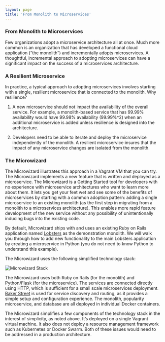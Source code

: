```yaml
---
layout: page
title: 'From Monolith to Microservices'
---
```

### From Monolith to Microservices

Few organizations adopt a microservice architecture all at once. Much more common is an organization that has developed a functional cloud application (“the monolith”) and incrementally adopts microservices. A thoughtful, incremental approach to adopting microservices can have a significant impact on the success of a microservices architecture.

### A Resilient Microservice

In practice, a typical approach to adopting microservices involves starting with a single, resilient microservice that is connected to the monolith. Why resilience?

1. A new microservice should not impact the availability of the overall service. For example, a monolith-based service that has 99.99% availability would have 99.98% availability (99.99%^2) when an additional microservice is added unless resilience is designed into the architecture.

2. Developers need to be able to iterate and deploy the microservice independently of the monolith. A resilient microservice insures that the impact of any microservice changes are isolated from the monolith.

### The Microwizard

The Microwizard illustrates this approach in a Vagrant VM that you can try. The Microwizard implements a new feature that is written and deployed as a microservice. The Microwizard is a Getting Started tool for developers with no experience with microservice architectures who want to learn more about them. It lets you get your feet wet and see some of the benefits of microservices by starting with a common adoption pattern: adding a single microservice to an existing monolith (as the first step in migrating from a monolith to a microservices architecture). This enables more rapid feature development of the new service without any possibility of unintentionally inducing bugs into the existing code.

By default, Microwizard ships with and uses an existing Ruby on Rails application named <a href="https://github.com/jcs/lobsters">Lobsters</a> as the demonstration monolith. We will walk you through how to add new functionality to the main Lobsters application by creating a microservice in Python (you do not need to know Python to understand this example).

The Microwizard uses the following simplified technology stack:

![Microwizard Stack]({{site.baseurl}}/images/microwizard.png)

The Microwizard uses both Ruby on Rails (for the monolith) and Python/Flask (for the microservice). The services are connected directly using HTTP, which is sufficient for a small scale microservices deployment. <a href="http://bakerstreet.io">Baker Street</a> is used for service discovery and routing, as it provides a simple setup and configuration experience. The monolith, popularity microservice, and database are all deployed in individual Docker containers.

The Microwizard simplifies a few components of the technology stack in the interest of simplicity, as noted above. It’s deployed on a single Vagrant virtual machine. It also does not deploy a resource management framework such as Kubernetes or Docker Swarm. Both of these issues would need to be addressed in a production architecture.
